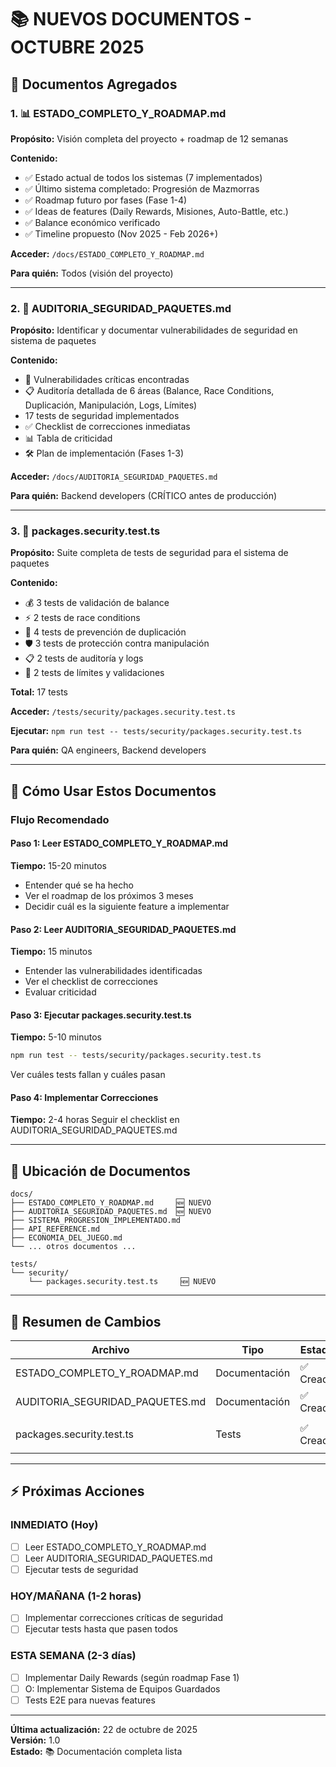 # 📚 NUEVOS DOCUMENTOS - OCTUBRE 2025

## 🎯 Documentos Agregados

### 1. 📊 ESTADO_COMPLETO_Y_ROADMAP.md

**Propósito:** Visión completa del proyecto + roadmap de 12 semanas

**Contenido:**
- ✅ Estado actual de todos los sistemas (7 implementados)
- ✅ Último sistema completado: Progresión de Mazmorras
- ✅ Roadmap futuro por fases (Fase 1-4)
- ✅ Ideas de features (Daily Rewards, Misiones, Auto-Battle, etc.)
- ✅ Balance económico verificado
- ✅ Timeline propuesto (Nov 2025 - Feb 2026+)

**Acceder:** `/docs/ESTADO_COMPLETO_Y_ROADMAP.md`

**Para quién:** Todos (visión del proyecto)

---

### 2. 🔐 AUDITORIA_SEGURIDAD_PAQUETES.md

**Propósito:** Identificar y documentar vulnerabilidades de seguridad en sistema de paquetes

**Contenido:**
- 🔴 Vulnerabilidades críticas encontradas
- 📋 Auditoría detallada de 6 áreas (Balance, Race Conditions, Duplicación, Manipulación, Logs, Límites)
- 17 tests de seguridad implementados
- ✅ Checklist de correcciones inmediatas
- 📊 Tabla de criticidad
- 🛠️ Plan de implementación (Fases 1-3)

**Acceder:** `/docs/AUDITORIA_SEGURIDAD_PAQUETES.md`

**Para quién:** Backend developers (CRÍTICO antes de producción)

---

### 3. 🧪 packages.security.test.ts

**Propósito:** Suite completa de tests de seguridad para el sistema de paquetes

**Contenido:**
- 💰 3 tests de validación de balance
- ⚡ 2 tests de race conditions
- 🔁 4 tests de prevención de duplicación
- 🛡️ 3 tests de protección contra manipulación
- 📋 2 tests de auditoría y logs
- 🚧 2 tests de límites y validaciones

**Total:** 17 tests

**Acceder:** `/tests/security/packages.security.test.ts`

**Ejecutar:** `npm run test -- tests/security/packages.security.test.ts`

**Para quién:** QA engineers, Backend developers

---

## 🚀 Cómo Usar Estos Documentos

### Flujo Recomendado

#### Paso 1: Leer ESTADO_COMPLETO_Y_ROADMAP.md
**Tiempo:** 15-20 minutos
- Entender qué se ha hecho
- Ver el roadmap de los próximos 3 meses
- Decidir cuál es la siguiente feature a implementar

#### Paso 2: Leer AUDITORIA_SEGURIDAD_PAQUETES.md
**Tiempo:** 15 minutos
- Entender las vulnerabilidades identificadas
- Ver el checklist de correcciones
- Evaluar criticidad

#### Paso 3: Ejecutar packages.security.test.ts
**Tiempo:** 5-10 minutos
```bash
npm run test -- tests/security/packages.security.test.ts
```
Ver cuáles tests fallan y cuáles pasan

#### Paso 4: Implementar Correcciones
**Tiempo:** 2-4 horas
Seguir el checklist en AUDITORIA_SEGURIDAD_PAQUETES.md

---

## 📍 Ubicación de Documentos

```
docs/
├── ESTADO_COMPLETO_Y_ROADMAP.md     🆕 NUEVO
├── AUDITORIA_SEGURIDAD_PAQUETES.md  🆕 NUEVO
├── SISTEMA_PROGRESION_IMPLEMENTADO.md
├── API_REFERENCE.md
├── ECONOMIA_DEL_JUEGO.md
└── ... otros documentos ...

tests/
└── security/
    └── packages.security.test.ts     🆕 NUEVO
```

---

## 🎯 Resumen de Cambios

| Archivo | Tipo | Estado | Acción |
|---------|------|--------|--------|
| ESTADO_COMPLETO_Y_ROADMAP.md | Documentación | ✅ Creado | Leer primero |
| AUDITORIA_SEGURIDAD_PAQUETES.md | Documentación | ✅ Creado | Leer + ejecutar tests |
| packages.security.test.ts | Tests | ✅ Creado | Ejecutar: `npm run test -- tests/security/...` |

---

## ⚡ Próximas Acciones

### INMEDIATO (Hoy)
- [ ] Leer ESTADO_COMPLETO_Y_ROADMAP.md
- [ ] Leer AUDITORIA_SEGURIDAD_PAQUETES.md
- [ ] Ejecutar tests de seguridad

### HOY/MAÑANA (1-2 horas)
- [ ] Implementar correcciones críticas de seguridad
- [ ] Ejecutar tests hasta que pasen todos

### ESTA SEMANA (2-3 días)
- [ ] Implementar Daily Rewards (según roadmap Fase 1)
- [ ] O: Implementar Sistema de Equipos Guardados
- [ ] Tests E2E para nuevas features

---

**Última actualización:** 22 de octubre de 2025  
**Versión:** 1.0  
**Estado:** 📚 Documentación completa lista

